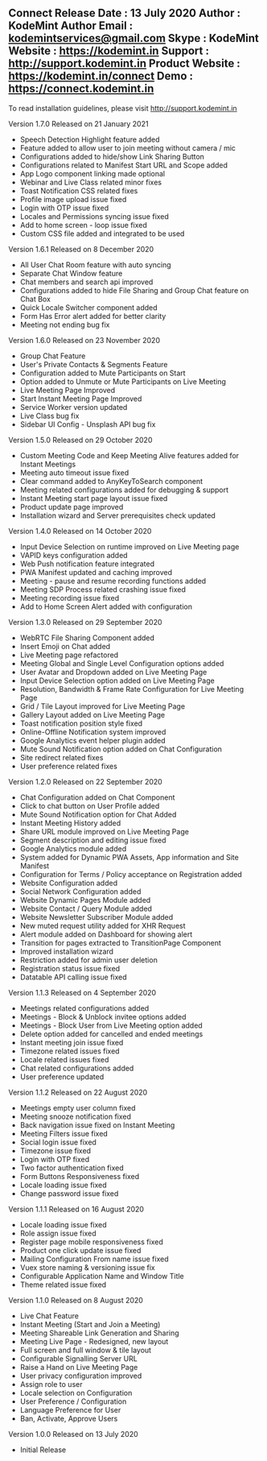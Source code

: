 Connect
Release Date    : 13 July 2020
Author          : KodeMint
Author Email    : kodemintservices@gmail.com
Skype           : KodeMint
Website         : https://kodemint.in
Support         : http://support.kodemint.in
Product Website : https://kodemint.in/connect
Demo            : https://connect.kodemint.in
--------------------------------------------

To read installation guidelines, please visit http://support.kodemint.in

Version 1.7.0 Released on 21 January 2021

* Speech Detection Highlight feature added
* Feature added to allow user to join meeting without camera / mic
* Configurations added to hide/show Link Sharing Button
* Configurations related to Manifest Start URL and Scope added
* App Logo component linking made optional
* Webinar and Live Class related minor fixes
* Toast Notification CSS related fixes
* Profile image upload issue fixed
* Login with OTP issue fixed
* Locales and Permissions syncing issue fixed
* Add to home screen - loop issue fixed
* Custom CSS file added and integrated to be used

Version 1.6.1 Released on 8 December 2020

* All User Chat Room feature with auto syncing
* Separate Chat Window feature
* Chat members and search api improved
* Configurations added to hide File Sharing and Group Chat feature on Chat Box
* Quick Locale Switcher component added
* Form Has Error alert added for better clarity
* Meeting not ending bug fix

Version 1.6.0 Released on 23 November 2020

* Group Chat Feature
* User's Private Contacts & Segments Feature
* Configuration added to Mute Participants on Start
* Option added to Unmute or Mute Participants on Live Meeting
* Live Meeting Page Improved
* Start Instant Meeting Page Improved
* Service Worker version updated
* Live Class bug fix
* Sidebar UI Config - Unsplash API bug fix

Version 1.5.0 Released on 29 October 2020

* Custom Meeting Code and Keep Meeting Alive features added for Instant Meetings
* Meeting auto timeout issue fixed
* Clear command added to AnyKeyToSearch component
* Meeting related configurations added for debugging & support
* Instant Meeting start page layout issue fixed
* Product update page improved
* Installation wizard and Server prerequisites check updated

Version 1.4.0 Released on 14 October 2020

* Input Device Selection on runtime improved on Live Meeting page
* VAPID keys configuration added
* Web Push notification feature integrated
* PWA Manifest updated and caching improved
* Meeting - pause and resume recording functions added
* Meeting SDP Process related crashing issue fixed
* Meeting recording issue fixed
* Add to Home Screen Alert added with configuration

Version 1.3.0 Released on 29 September 2020

* WebRTC File Sharing Component added
* Insert Emoji on Chat added
* Live Meeting page refactored
* Meeting Global and Single Level Configuration options added
* User Avatar and Dropdown added on Live Meeting Page
* Input Device Selection option added on Live Meeting Page
* Resolution, Bandwidth & Frame Rate Configuration for Live Meeting Page
* Grid / Tile Layout improved for Live Meeting Page
* Gallery Layout added on Live Meeting Page
* Toast notification position style fixed
* Online-Offline Notification system improved
* Google Analytics event helper plugin added
* Mute Sound Notification option added on Chat Configuration
* Site redirect related fixes
* User preference related fixes

Version 1.2.0 Released on 22 September 2020

* Chat Configuration added on Chat Component
* Click to chat button on User Profile added
* Mute Sound Notification option for Chat Added
* Instant Meeting History added
* Share URL module improved on Live Meeting Page
* Segment description and editing issue fixed
* Google Analytics module added
* System added for Dynamic PWA Assets, App information and Site Manifest
* Configuration for Terms / Policy acceptance on Registration added
* Website Configuration added
* Social Network Configuration added
* Website Dynamic Pages Module added
* Website Contact / Query Module added
* Website Newsletter Subscriber Module added
* New muted request utility added for XHR Request
* Alert module added on Dashboard for showing alert
* Transition for pages extracted to TransitionPage Component
* Improved installation wizard
* Restriction added for admin user deletion
* Registration status issue fixed
* Datatable API calling issue fixed

Version 1.1.3 Released on 4 September 2020

* Meetings related configurations added
* Meetings - Block & Unblock invitee options added
* Meetings - Block User from Live Meeting option added
* Delete option added for cancelled and ended meetings
* Instant meeting join issue fixed
* Timezone related issues fixed
* Locale related issues fixed
* Chat related configurations added
* User preference updated

Version 1.1.2 Released on 22 August 2020

* Meetings empty user column fixed
* Meeting snooze notification fixed
* Back navigation issue fixed on Instant Meeting
* Meeting Filters issue fixed
* Social login issue fixed
* Timezone issue fixed
* Login with OTP fixed
* Two factor authentication fixed
* Form Buttons Responsiveness fixed
* Locale loading issue fixed
* Change password issue fixed

Version 1.1.1 Released on 16 August 2020

* Locale loading issue fixed
* Role assign issue fixed
* Register page mobile responsiveness fixed
* Product one click update issue fixed
* Mailing Configuration From name issue fixed
* Vuex store naming & versioning issue fix
* Configurable Application Name and Window Title
* Theme related issue fixed

Version 1.1.0 Released on 8 August 2020

* Live Chat Feature
* Instant Meeting (Start and Join a Meeting)
* Meeting Shareable Link Generation and Sharing
* Meeting Live Page - Redesigned, new layout
* Full screen and full window & tile layout
* Configurable Signalling Server URL
* Raise a Hand on Live Meeting Page
* User privacy configuration improved
* Assign role to user
* Locale selection on Configuration
* User Preference / Configuration
* Language Preference for User
* Ban, Activate, Approve Users

Version 1.0.0 Released on 13 July 2020

* Initial Release